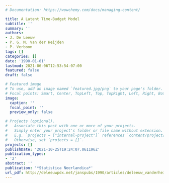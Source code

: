 ```yaml
---
# Documentation: https://wowchemy.com/docs/managing-content/

title: A Latent Time-Budget Model
subtitle: ''
summary: ''
authors:
- J. De Leeuw
- P. G. M. Van der Heijden
- P. Verboon
tags: []
categories: []
date: '1990-01-01'
lastmod: 2021-06-06T12:53:54-07:00
featured: false
draft: false

# Featured image
# To use, add an image named `featured.jpg/png` to your page's folder.
# Focal points: Smart, Center, TopLeft, Top, TopRight, Left, Right, BottomLeft, Bottom, BottomRight.
image:
  caption: ''
  focal_point: ''
  preview_only: false

# Projects (optional).
#   Associate this post with one or more of your projects.
#   Simply enter your project's folder or file name without extension.
#   E.g. `projects = ["internal-project"]` references `content/project/deep-learning/index.md`.
#   Otherwise, set `projects = []`.
projects: []
publishDate: '2021-10-25T19:24:07.061196Z'
publication_types:
- '2'
abstract: ''
publication: '*Statistica Neerlandica*'
url_pdf: http://deleeuwpdx.net/janspubs/1990/articles/deleeuw_vanderheiden_verboon_A_90.pdf
---
```

